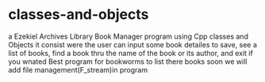 # classes-and-objects
a Ezekiel Archives Library Book Manager program using Cpp classes and Objects
it consist were the user can input some book detailes to save, see a list of books, 
find a book thru the name of the book or its author, and exit if you wnated
Best program for bookworms to list there books soon we will add file management(F_stream)in program
